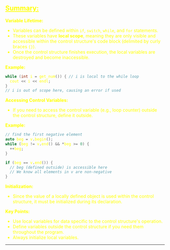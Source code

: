 ## <font color="yellow"><u>Summary:</u></f>

**Variable Lifetime:**

- Variables can be defined within `if`, `switch`, `while`, and `for` statements.
- These variables have **local scope**, meaning they are only visible and accessible within the control structure's code block (delimited by curly braces `{}`).
- Once the control structure finishes execution, the local variables are destroyed and become inaccessible.

**Example:**

```cpp
while (int i = get_num()) { // i is local to the while loop
  cout << i << endl;
}
// i is out of scope here, causing an error if used
```

**Accessing Control Variables:**

- If you need to access the control variable (e.g., loop counter) outside the control structure, define it outside.

**Example:**

```cpp
// find the first negative element
auto beg = v.begin();
while (beg != v.end() && *beg >= 0) {
  ++beg;
}

if (beg == v.end()) {
  // beg (defined outside) is accessible here
  // We know all elements in v are non-negative
}
```

**Initialization:**

- Since the value of a locally defined object is used within the control structure, it must be initialized during its declaration.

**Key Points:**

- Use local variables for data specific to the control structure's operation.
- Define variables outside the control structure if you need them throughout the program.
- Always initialize local variables.

---
